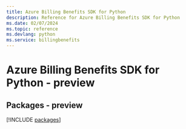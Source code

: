 ```yaml
---
title: Azure Billing Benefits SDK for Python
description: Reference for Azure Billing Benefits SDK for Python
ms.date: 02/07/2024
ms.topic: reference
ms.devlang: python
ms.service: billingbenefits
---
```

# Azure Billing Benefits SDK for Python - preview
## Packages - preview
[!INCLUDE [packages](billing-benefits-index.md)]